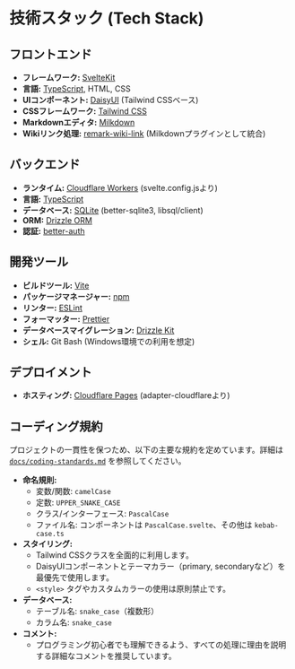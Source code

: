 # 技術スタック (Tech Stack)

## フロントエンド

- **フレームワーク:** [SvelteKit](https://svelte.dev/llms-full.txt)
- **言語:** [TypeScript](https://www.typescriptlang.org/), HTML, CSS
- **UIコンポーネント:** [DaisyUI](https://daisyui.com/llms.txt) (Tailwind CSSベース)
- **CSSフレームワーク:** [Tailwind CSS](https://tailwindcss.com/)
- **Markdownエディタ:** [Milkdown](https://milkdown.dev/)
- **Wikiリンク処理:** [remark-wiki-link](https://github.com/landakram/remark-wiki-link) (Milkdownプラグインとして統合)

## バックエンド

- **ランタイム:** [Cloudflare Workers](https://workers.cloudflare.com/) (svelte.config.jsより)
- **言語:** [TypeScript](https://www.typescriptlang.org/)
- **データベース:** [SQLite](https://www.sqlite.org/index.html) (better-sqlite3, libsql/client)
- **ORM:** [Drizzle ORM](https://orm.drizzle.team/)
- **認証:** [better-auth](https://www.better-auth.com/llms.txt)

## 開発ツール

- **ビルドツール:** [Vite](https://vitejs.dev/)
- **パッケージマネージャー:** [npm](https://www.npmjs.com/)
- **リンター:** [ESLint](https://eslint.org/)
- **フォーマッター:** [Prettier](https://prettier.io/)
- **データベースマイグレーション:** [Drizzle Kit](https://orm.drizzle.team/drizzle-kit/overview)
- **シェル:** Git Bash (Windows環境での利用を想定)

## デプロイメント

- **ホスティング:** [Cloudflare Pages](https://pages.cloudflare.com/) (adapter-cloudflareより)

## コーディング規約

プロジェクトの一貫性を保つため、以下の主要な規約を定めています。詳細は [`docs/coding-standards.md`](docs/coding-standards.md) を参照してください。

- **命名規則:**
  - 変数/関数: `camelCase`
  - 定数: `UPPER_SNAKE_CASE`
  - クラス/インターフェース: `PascalCase`
  - ファイル名: コンポーネントは `PascalCase.svelte`、その他は `kebab-case.ts`
- **スタイリング:**
  - Tailwind CSSクラスを全面的に利用します。
  - DaisyUIコンポーネントとテーマカラー（primary, secondaryなど）を最優先で使用します。
  - `<style>` タグやカスタムカラーの使用は原則禁止です。
- **データベース:**
  - テーブル名: `snake_case`（複数形）
  - カラム名: `snake_case`
- **コメント:**
  - プログラミング初心者でも理解できるよう、すべての処理に理由を説明する詳細なコメントを推奨しています。
